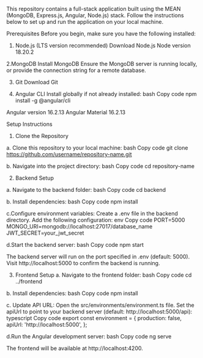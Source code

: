 This repository contains a full-stack application built using the MEAN (MongoDB, Express.js, Angular, Node.js) stack. Follow the instructions below to set up and run the application on your local machine.

Prerequisites
Before you begin, make sure you have the following installed:

1. Node.js (LTS version recommended)
Download Node.js
Node version 18.20.2

2.MongoDB
Install MongoDB
Ensure the MongoDB server is running locally, or provide the connection string for a remote database.

3. Git
Download Git

4. Angular CLI
Install globally if not already installed:
bash
Copy code
npm install -g @angular/cli

Angular version 16.2.13
Angular Material 16.2.13

Setup Instructions
1. Clone the Repository
   
a. Clone this repository to your local machine:
bash
Copy code
git clone https://github.com/username/repository-name.git

b. Navigate into the project directory:
bash
Copy code
cd repository-name

2. Backend Setup
   
a. Navigate to the backend folder:
bash
Copy code
cd backend

b. Install dependencies:
bash
Copy code
npm install

c.Configure environment variables:
Create a .env file in the backend directory.
Add the following configuration:
env
Copy code
PORT=5000
MONGO_URI=mongodb://localhost:27017/database_name
JWT_SECRET=your_jwt_secret

d.Start the backend server:
bash
Copy code
npm start

The backend server will run on the port specified in .env (default: 5000).
Visit http://localhost:5000 to confirm the backend is running.



3. Frontend Setup
a. Navigate to the frontend folder:
bash
Copy code
cd ../frontend

b. Install dependencies:
bash
Copy code
npm install

c. Update API URL:
Open the src/environments/environment.ts file.
Set the apiUrl to point to your backend server (default: http://localhost:5000/api):
typescript
Copy code
export const environment = {
  production: false,
  apiUrl: 'http://localhost:5000',
};

d.Run the Angular development server:
bash
Copy code
ng serve

The frontend will be available at http://localhost:4200.
